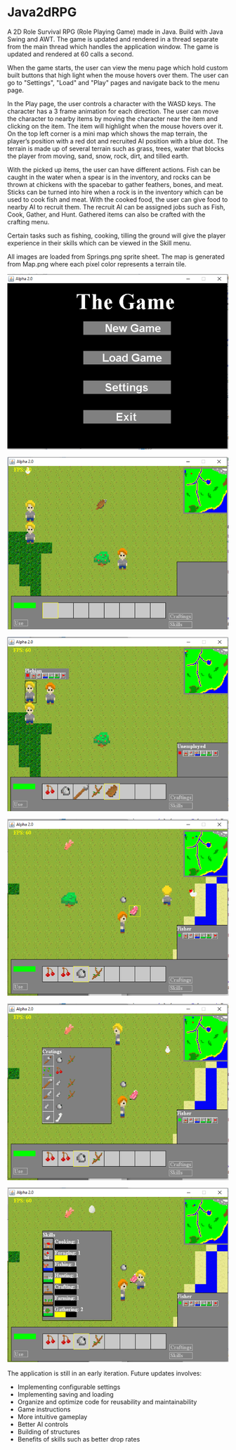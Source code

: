 # Java2dRPG

A 2D Role Survival RPG (Role Playing Game) made in Java. Build with Java Swing and AWT. The game is updated and rendered in a thread separate from the main thread which handles the application window. The game is updated and rendered at 60 calls a second.

When the game starts, the user can view the menu page which hold custom built buttons that high light when the mouse hovers over them. The user can go to "Settings", "Load" and "Play" pages and navigate back to the menu page.

In the Play page, the user controls a character with the WASD keys. The character has a 3 frame animation for each direction. The user can move the character to nearby items by moving the character near the item and clicking on the item. The item will highlight when the mouse hovers over it. On the top left corner is a mini map which shows the map terrain, the player’s position with a red dot and recruited AI position with a blue dot. The terrain is made up of several terrain such as grass, trees, water that blocks the player from moving, sand, snow, rock, dirt, and tilled earth.

With the picked up items, the user can have different actions. Fish can be caught in the water when a spear is in the inventory, and rocks can be thrown at chickens with the spacebar to gather feathers, bones, and meat. Sticks can be turned into hire when a rock is in the inventory which can be used to cook fish and meat. With the cooked food, the user can give food to nearby AI to recruit them. The recruit AI can be assigned jobs such as Fish, Cook, Gather, and Hunt. Gathered items can also be crafted with the crafting menu.

Certain tasks such as fishing, cooking, tilling the ground will give the player experience in their skills which can be viewed in the Skill menu.

All images are loaded from Springs.png sprite sheet. The map is generated from Map.png where each pixel color represents a terrain tile.


![Menu](./Screenshots/Image1.png)

![Game1](./Screenshots/Image2.png)

![Game2](./Screenshots/Image3.png)

![Game3](./Screenshots/Image4.png)

![Craft](./Screenshots/Image5.png)

![Skill](./Screenshots/Image6.png)

The application is still in an early iteration. Future updates involves:
* Implementing configurable settings
* Implementing saving and loading
* Organize and optimize code for reusability and maintainability
* Game instructions
* More intuitive gameplay
* Better AI controls
* Building of structures 
* Benefits of skills such as better drop rates
